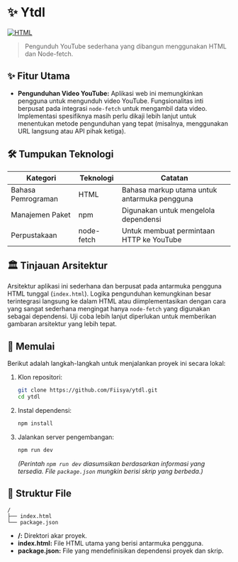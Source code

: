 # ✨ Ytdl

[![HTML](https://img.shields.io/badge/language-HTML-blue.svg)](https://www.w3.org/html/)


> Pengunduh YouTube sederhana yang dibangun menggunakan HTML dan Node-fetch.

## ✨ Fitur Utama

* **Pengunduhan Video YouTube:**  Aplikasi web ini memungkinkan pengguna untuk mengunduh video YouTube.  Fungsionalitas inti berpusat pada integrasi `node-fetch` untuk mengambil data video.  Implementasi spesifiknya masih perlu dikaji lebih lanjut untuk menentukan metode pengunduhan yang tepat (misalnya, menggunakan URL langsung atau API pihak ketiga).

## 🛠️ Tumpukan Teknologi

| Kategori         | Teknologi      | Catatan                                     |
|-----------------|-----------------|---------------------------------------------|
| Bahasa Pemrograman | HTML            | Bahasa markup utama untuk antarmuka pengguna |
| Manajemen Paket   | npm             | Digunakan untuk mengelola dependensi          |
| Perpustakaan      | node-fetch     | Untuk membuat permintaan HTTP ke YouTube      |


## 🏛️ Tinjauan Arsitektur

Arsitektur aplikasi ini sederhana dan berpusat pada antarmuka pengguna HTML tunggal (`index.html`). Logika pengunduhan kemungkinan besar terintegrasi langsung ke dalam HTML atau diimplementasikan dengan cara yang sangat sederhana mengingat hanya `node-fetch` yang digunakan sebagai dependensi.  Uji coba lebih lanjut diperlukan untuk memberikan gambaran arsitektur yang lebih tepat.

## 🚀 Memulai

Berikut adalah langkah-langkah untuk menjalankan proyek ini secara lokal:

1. Klon repositori:
   ```bash
   git clone https://github.com/Fiisya/ytdl.git
   cd ytdl
   ```
2. Instal dependensi:
   ```bash
   npm install
   ```
3. Jalankan server pengembangan:
   ```bash
   npm run dev
   ```
   *(Perintah `npm run dev` diasumsikan berdasarkan informasi yang tersedia.  File `package.json` mungkin berisi skrip yang berbeda.)*

## 📂 Struktur File

```
/
├── index.html
└── package.json
```

* **/:** Direktori akar proyek.
* **index.html:**  File HTML utama yang berisi antarmuka pengguna.
* **package.json:** File yang mendefinisikan dependensi proyek dan skrip.

